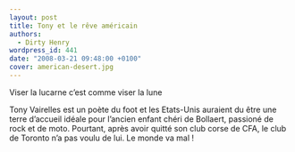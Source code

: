 ```yaml
---
layout: post
title: Tony et le rêve américain
authors:
  - Dirty Henry
wordpress_id: 441
date: "2008-03-21 09:48:00 +0100"
cover: american-desert.jpg
---
```


<quote>Viser la lucarne c’est comme viser la lune</quote>

Tony Vairelles est un poète du foot et les Etats-Unis auraient du être une terre
d’accueil idéale pour l’ancien enfant chéri de Bollaert, passioné de rock et de
moto. Pourtant, après avoir quitté son club corse de CFA, le club de Toronto n’a
pas voulu de lui. Le monde va mal !
